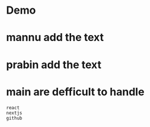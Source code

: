 # Demo
# mannu add the text
# prabin add the text
# main are defficult to handle

```
react 
nextjs
github

```
